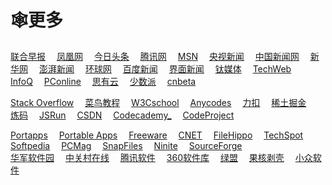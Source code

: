 # 🕸更多

<a target="_blank" href="http://www.quzaobao.com/">联合早报</a> 
<a target="_blank" href="https://news.ifeng.com/">凤凰网</a> 
<a target="_blank" href="https://www.toutiao.com/">今日头条</a> 
<a target="_blank" href="https://news.qq.com/">腾讯网</a> 
<a target="_blank" href="https://www.msn.cn/zh-cn/news">MSN</a> 
<a target="_blank" href="https://news.cctv.com/china/">央视新闻</a> 
<a target="_blank" href="https://www.chinanews.com.cn/">中国新闻网</a> 
<a target="_blank" href="http://www.xinhuanet.com/">新华网</a> 
<a target="_blank" href="https://www.thepaper.cn/">澎湃新闻</a> 
<a target="_blank" href="https://www.huanqiu.com/">环球网</a> 
<a target="_blank" href="https://news.baidu.com/">百度新闻</a> 
<a target="_blank" href="https://www.jiemian.com/">界面新闻</a> 
<a target="_blank" href="https://www.tmtpost.com/">钛媒体</a> 
<a target="_blank" href="https://www.techweb.com.cn/">TechWeb</a> 
<a target="_blank" href="https://www.infoq.cn/">InfoQ</a> 
<a target="_blank" href="https://www.pconline.com.cn/">PConline</a> 
<a target="_blank" href="https://www.ioiox.com/">思有云</a> 
<a target="_blank" href="https://sspai.com/">少数派</a> 
<a target="_blank" href="http://www.cn-beta.com/">cnbeta</a> 

<a target="_blank" href="https://stackoverflow.com/">Stack Overflow</a> 
<a target="_blank" href="https://www.runoob.com/">菜鸟教程</a> 
<a target="_blank" href="https://www.w3cschool.cn/">W3Cschool</a> 
<a target="_blank" href="https://anycodes.cn/">Anycodes</a> 
<a target="_blank" href="https://leetcode.cn/">力扣</a> 
<a target="_blank" href="https://juejin.cn/">稀土掘金</a> 
<a target="_blank" href="https://www.lintcode.com/">炼码</a> 
<a target="_blank" href="https://jsrun.net/">JSRun</a> 
<a target="_blank" href="https://www.csdn.net/">CSDN</a> 
<a target="_blank" href="https://www.codecademy.com/">Codecademy_</a> 
<a target="_blank" href="https://www.codeproject.com/">CodeProject</a> 

<a target="_blank" href="https://portapps.io/">Portapps</a> 
<a target="_blank" href="http://portableapps.com/">Portable Apps</a> 
<a target="_blank" href="http://www.portablefreeware.com/" Title="The Portable Freeware Collection">Freeware</a> 
<a target="_blank" href="https://download.cnet.com/">CNET</a> 
<a target="_blank" href="https://filehippo.com/">FileHippo</a> 
<a target="_blank" href="https://www.techspot.com/downloads/">TechSpot</a> 
<a target="_blank" href="https://www.softpedia.com/">Softpedia</a> 
<a target="_blank" href="https://www.pcmag.com/picks/best-free-software">PCMag</a> 
<a target="_blank" href="https://www.snapfiles.com/">SnapFiles</a> 
<a target="_blank" href="https://ninite.com/">Ninite</a> 
<a target="_blank" href="https://sourceforge.net/">SourceForge</a> <br>
<a target="_blank" href="https://www.onlinedown.net/">华军软件园</a> 
<a target="_blank" href="https://www.zol.com.cn/">中关村在线</a> 
<a target="_blank" href="https://pc.qq.com/">腾讯软件</a> 
<a target="_blank" href="https://baoku.360.cn/">360软件库</a> 
<a target="_blank" href="https://www.xdowns.com/">绿盟</a> 
<a target="_blank" href="https://www.ghxi.com/">果核剥壳</a> 
<a target="_blank" href="https://www.appinn.com/">小众软件</a> 






